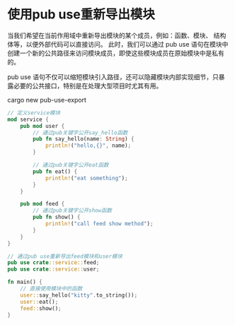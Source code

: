 # 使用pub use重新导出模块
当我们希望在当前作用域中重新导出模块的某个成员，例如：函数、模块、
结构体等，以便外部代码可以直接访问。
此时，我们可以通过 pub use 语句在模块中创建一个新的公共路径来访问模块成员，即使这些模块成员在原始模块中是私有的。

pub use 语句不仅可以缩短模块引入路径，还可以隐藏模块内部实现细节，只暴露必要的公共接口，特别是在处理大型项目时尤其有用。

cargo new pub-use-export

```rust
// 定义service模块
mod service {
    pub mod user {
        // 通过pub关键字公开say_hello函数
        pub fn say_hello(name: String) {
            println!("hello,{}", name);
        }

        // 通过pub关键字公开eat函数
        pub fn eat() {
            println!("eat something");
        }
    }

    pub mod feed {
        // 通过pub关键字公开show函数
        pub fn show() {
            println!("call feed show method");
        }
    }
}

// 通过pub use重新导出feed模块和user模块
pub use crate::service::feed;
pub use crate::service::user;

fn main() {
    // 直接使用模块中的函数
    user::say_hello("kitty".to_string());
    user::eat();
    feed::show();
}
```
